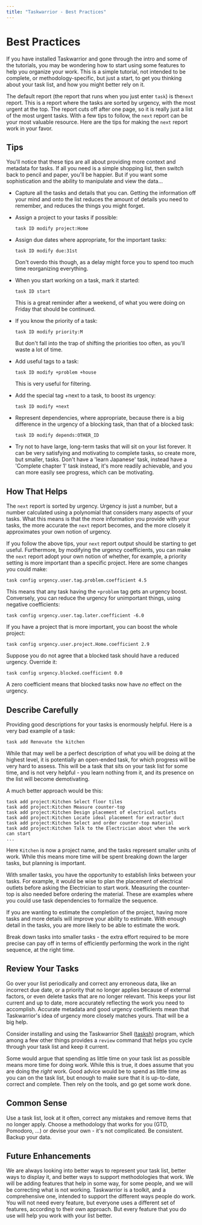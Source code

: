 ```yaml
---
title: "Taskwarrior - Best Practices"
---
```


# Best Practices

If you have installed Taskwarrior and gone through the intro and some of the tutorials, you may be wondering how to start using some features to help you organize your work.
This is a simple tutorial, not intended to be complete, or methodology-specific, but just a start, to get you thinking about your task list, and how you might better rely on it.

The default report (the report that runs when you just enter `task`) is the`next` report.
This is a report where the tasks are sorted by urgency, with the most urgent at the top.
The report cuts off after one page, so it is really just a list of the most urgent tasks.
With a few tips to follow, the `next` report can be your most valuable resource.
Here are the tips for making the `next` report work in your favor.

## Tips

You'll notice that these tips are all about providing more context and metadata for tasks.
If all you need is a simple shopping list, then switch back to pencil and paper, you'll be happier.
But if you want some sophistication and the ability to manipulate and view the data...

- Capture all the tasks and details that you can.
  Getting the information off your mind and onto the list reduces the amount of details you need to remember, and reduces the things you might forget.

- Assign a project to your tasks if possible:
  
  ```
  task ID modify project:Home
  ```

- Assign due dates where appropriate, for the important tasks:
  
  ```
  task ID modify due:31st
  ```

  Don't overdo this though, as a delay might force you to spend too much time reorganizing everything.

- When you start working on a task, mark it started:
  
  ```
  task ID start
  ```

  This is a great reminder after a weekend, of what you were doing on Friday that should be continued.

- If you know the priority of a task:
  
  ```
  task ID modify priority:M
  ```

  But don't fall into the trap of shifting the priorities too often, as you'll waste a lot of time.

- Add useful tags to a task:
  
  ```
  task ID modify +problem +house
  ```

  This is very useful for filtering.

- Add the special tag +next to a task, to boost its urgency:
  
  ```
  task ID modify +next
  ```

- Represent dependencies, where appropriate, because there is a big difference in the urgency of a blocking task, than that of a blocked task:
  
  ```
  task ID modify depends:OTHER_ID
  ```

- Try not to have large, long-term tasks that will sit on your list forever.
  It can be very satisfying and motivating to complete tasks, so create more, but smaller, tasks.
  Don't have a 'learn Japanese' task, instead have a 'Complete chapter 1' task instead, it's more readily achievable, and you can more easily see progress, which can be motivating.

## How That Helps

The `next` report is sorted by urgency.
Urgency is just a number, but a number calculated using a polynomial that considers many aspects of your tasks.
What this means is that the more information you provide with your tasks, the more accurate the `next` report becomes, and the more closely it approximates your own notion of urgency.

If you follow the above tips, your `next` report output should be starting to get useful.
Furthermore, by modifying the urgency coefficients, you can make the `next` report adopt your own notion of whether, for example, a priority setting is more important than a specific project.
Here are some changes you could make:

```
task config urgency.user.tag.problem.coefficient 4.5
```

This means that any task having the `+problem` tag gets an urgency boost.
Conversely, you can reduce the urgency for unimportant things, using negative coefficients:

```
task config urgency.user.tag.later.coefficient -6.0
```

If you have a project that is more important, you can boost the whole project:

```
task config urgency.user.project.Home.coefficient 2.9
```

Suppose you do not agree that a blocked task should have a reduced urgency.
Override it:

```
task config urgency.blocked.coefficient 0.0
```

A zero coefficient means that blocked tasks now have *no* effect on the urgency.

## Describe Carefully

Providing good descriptions for your tasks is enormously helpful.
Here is a very bad example of a task:

```
task add Renovate the kitchen
```

While that may well be a perfect description of what you will be doing at the highest level, it is potentially an open-ended task, for which progress will be very hard to assess.
This will be a task that sits on your task list for some time, and is not very helpful - you learn nothing from it, and its presence on the list will become demotivating.

A much better approach would be this:

```
task add project:Kitchen Select floor tiles
task add project:Kitchen Measure counter-top
task add project:Kitchen Design placement of electrical outlets
task add project:Kitchen Locate ideal placement for extractor duct
task add project:Kitchen Select and order counter-top material
task add project:Kitchen Talk to the Electrician about when the work can start
...
```

Here `Kitchen` is now a project name, and the tasks represent smaller units of work.
While this means more time will be spent breaking down the larger tasks, but planning is important.

With smaller tasks, you have the opportunity to establish links between your tasks.
For example, it would be wise to plan the placement of electrical outlets before asking the Electrician to start work.
Measuring the counter-top is also needed before ordering the material.
These are examples where you could use task dependencies to formalize the sequence.

If you are wanting to estimate the completion of the project, having more tasks and more details will improve your ability to estimate.
With enough detail in the tasks, you are more likely to be able to estimate the work.

Break down tasks into smaller tasks - the extra effort required to be more precise can pay off in terms of efficiently performing the work in the right sequence, at the right time.

## Review Your Tasks

Go over your list periodically and correct any erroneous data, like an incorrect due date, or a priority that no longer applies because of external factors, or even delete tasks that are no longer relevant.
This keeps your list current and up to date, more accurately reflecting the work you need to accomplish.
Accurate metadata and good urgency coefficients mean that Taskwarrior's idea of urgency more closely matches yours.
That will be a big help.

Consider installing and using the Taskwarrior Shell ([tasksh](/news/news.20160905.2)) program, which among a few other things provides a `review` command that helps you cycle through your task list and keep it current.

Some would argue that spending as little time on your task list as possible means more time for doing work.
While this is true, it does assume that you are doing the *right* work.
Good advice would be to spend as little time as you can on the task list, but enough to make sure that it is up-to-date, correct and complete.
Then rely on the tools, and go get some work done.

## Common Sense

Use a task list, look at it often, correct any mistakes and remove items that no longer apply.
Choose a methodology that works for you (GTD, Pomodoro, ...) or devise your own - it's not complicated.
Be consistent.
Backup your data.

## Future Enhancements

We are always looking into better ways to represent your task list, better ways to display it, and better ways to support methodologies that work.
We will be adding features that help in some way, for some people, and we will be correcting what is not working.
Taskwarrior is a toolkit, and a comprehensive one, intended to support the different ways people do work.
You will not need every feature, but everyone uses a different set of features, according to their own approach.
But every feature that you do use will help you work with your list better.
